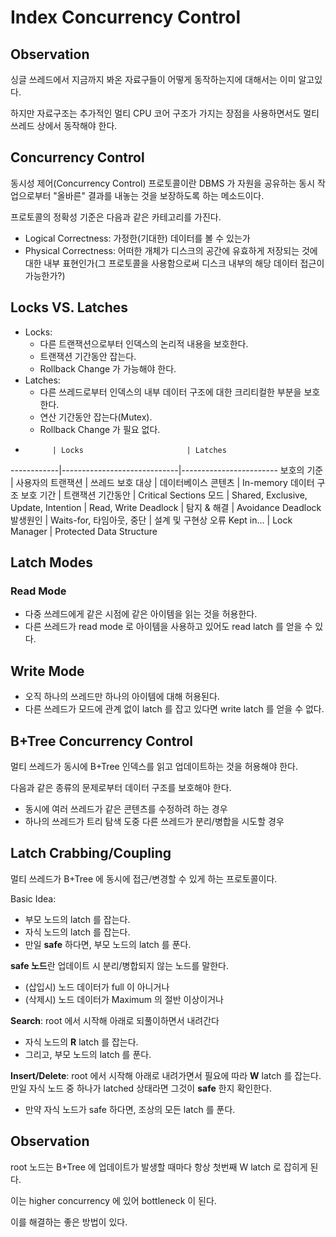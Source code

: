 # Index Concurrency Control

## Observation

싱글 쓰레드에서 지금까지 봐온 자료구들이 어떻게 동작하는지에 대해서는 이미 알고있다.

하지만 자료구조는 추가적인 멀티 CPU 코어 구조가 가지는 장점을 사용하면서도 멀티 쓰레드 상에서 동작해야 한다.

## Concurrency Control

동시성 제어(Concurrency Control) 프로토콜이란 DBMS 가 자원을 공유하는 동시 작업으로부터 "올바른" 결과를 내놓는 것을 보장하도록 하는 메소드이다.

프로토콜의 정확성 기준은 다음과 같은 카테고리를 가진다.
* Logical Correctness: 가정한(기대한) 데이터를 볼 수 있는가
* Physical Correctness: 어떠한 개체가 디스크의 공간에 유효하게 저장되는 것에 대한 내부 표현인가(그 프로토콜을 사용함으로써 디스크 내부의 해당 데이터 접근이 가능한가?)

## Locks VS. Latches

* Locks:
    * 다른 트랜잭션으로부터 인덱스의 논리적 내용을 보호한다.
    * 트랜잭션 기간동안 잡는다.
    * Rollback Change 가 가능해야 한다.
* Latches:
    * 다른 쓰레드로부터 인덱스의 내부 데이터 구조에 대한 크리티컬한 부분을 보호한다.
    * 연산 기간동안 잡는다(Mutex).
    * Rollback Change 가 필요 없다.

-           | Locks                       | Latches
------------|-----------------------------|------------------------
보호의 기준    | 사용자의 트랜잭션               | 쓰레드
보호 대상     | 데이터베이스 콘텐츠              | In-memory 데이터 구조
보호 기간     | 트랜잭션 기간동안                | Critical Sections
모드         | Shared, Exclusive, Update, Intention | Read, Write
Deadlock    | 탐지 & 해결                   | Avoidance
Deadlock 발생원인 | Waits-for, 타임아웃, 중단   | 설계 및 구현상 오류
Kept in...  | Lock Manager                | Protected Data Structure

## Latch Modes

### Read Mode

* 다중 쓰레드에게 같은 시점에 같은 아이템을 읽는 것을 허용한다.
* 다른 쓰레드가 read mode 로 아이템을 사용하고 있어도 read latch 를 얻을 수 있다.

## Write Mode

* 오직 하나의 쓰레드만 하나의 아이템에 대해 허용된다.
* 다른 쓰레드가 모드에 관계 없이 latch 를 잡고 있다면 write latch 를 얻을 수 없다.

## B+Tree Concurrency Control

멀티 쓰레드가 동시에 B+Tree 인덱스를 읽고 업데이트하는 것을 허용해야 한다.

다음과 같은 종류의 문제로부터 데이터 구조를 보호해야 한다.
* 동시에 여러 쓰레드가 같은 콘텐츠를 수정하려 하는 경우
* 하나의 쓰레드가 트리 탐색 도중 다른 쓰레드가 분리/병합을 시도할 경우

## Latch Crabbing/Coupling

멀티 쓰레드가 B+Tree 에 동시에 접근/변경할 수 있게 하는 프로토콜이다.

Basic Idea:
* 부모 노드의 latch 를 잡는다.
* 자식 노드의 latch 를 잡는다.
* 만일 **safe** 하다면, 부모 노드의 latch 를 푼다.

**safe 노드**란 업데이트 시 분리/병합되지 않는 노드를 말한다.
* (삽입시) 노드 데이터가 full 이 아니거나
* (삭제시) 노드 데이터가 Maximum 의 절반 이상이거나

**Search**: root 에서 시작해 아래로 되풀이하면서 내려간다
* 자식 노드의 **R** latch 를 잡는다.
* 그리고, 부모 노드의 latch 를 푼다.

**Insert/Delete**: root 에서 시작해 아래로 내려가면서 필요에 따라 **W** latch 를 잡는다. 만일 자식 노드 중 하나가 latched 상태라면 그것이 **safe** 한지 확인한다.
* 만약 자식 노드가 safe 하다면, 조상의 모든 latch 를 푼다.

## Observation

root 노드는 B+Tree 에 업데이트가 발생할 때마다 항상 첫번째 W latch 로 잡히게 된다.

이는 higher concurrency 에 있어 bottleneck 이 된다.

이를 해결하는 좋은 방법이 있다.
